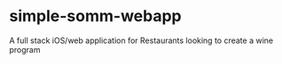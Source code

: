 # simple-somm-webapp
A full stack iOS/web application for Restaurants looking to create a wine program
